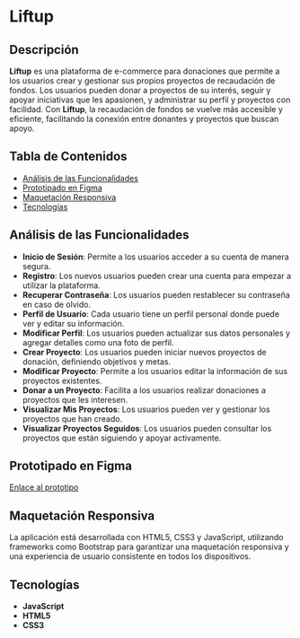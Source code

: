 # Liftup

## Descripción

**Liftup** es una plataforma de e-commerce para donaciones que permite a los usuarios crear y gestionar sus propios proyectos de recaudación de fondos. Los usuarios pueden donar a proyectos de su interés, seguir y apoyar iniciativas que les apasionen, y administrar su perfil y proyectos con facilidad. Con **Liftup**, la recaudación de fondos se vuelve más accesible y eficiente, facilitando la conexión entre donantes y proyectos que buscan apoyo.

## Tabla de Contenidos

- [Análisis de las Funcionalidades](#análisis-de-las-funcionalidades)
- [Prototipado en Figma](#prototipado-en-figma)
- [Maquetación Responsiva](#maquetación-responsiva)
- [Tecnologías](#tecnologías)

## Análisis de las Funcionalidades

- **Inicio de Sesión**: Permite a los usuarios acceder a su cuenta de manera segura.
- **Registro**: Los nuevos usuarios pueden crear una cuenta para empezar a utilizar la plataforma.
- **Recuperar Contraseña**: Los usuarios pueden restablecer su contraseña en caso de olvido.
- **Perfil de Usuario**: Cada usuario tiene un perfil personal donde puede ver y editar su información.
- **Modificar Perfil**: Los usuarios pueden actualizar sus datos personales y agregar detalles como una foto de perfil.
- **Crear Proyecto**: Los usuarios pueden iniciar nuevos proyectos de donación, definiendo objetivos y metas.
- **Modificar Proyecto**: Permite a los usuarios editar la información de sus proyectos existentes.
- **Donar a un Proyecto**: Facilita a los usuarios realizar donaciones a proyectos que les interesen.
- **Visualizar Mis Proyectos**: Los usuarios pueden ver y gestionar los proyectos que han creado.
- **Visualizar Proyectos Seguidos**: Los usuarios pueden consultar los proyectos que están siguiendo y apoyar activamente.

## Prototipado en Figma

[Enlace al prototipo](https://www.figma.com/design/730k3s7ZCLnfn2sfREVtXU/Figma-basics?node-id=1669-162202&t=cXSXps7wV6DbNT9v-1)

## Maquetación Responsiva

La aplicación está desarrollada con HTML5, CSS3 y JavaScript, utilizando frameworks como Bootstrap para garantizar una maquetación responsiva y una experiencia de usuario consistente en todos los dispositivos.

## Tecnologías

- **JavaScript**
- **HTML5**
- **CSS3**
